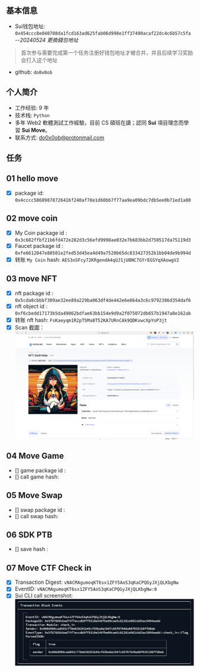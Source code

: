 ## 基本信息
- Sui钱包地址: `0x454ccc8e040708da1fcd163ad625fab06d998e1ff37490acaf22dc4c6b57c5fa` --*20240524 更換錢包地址*
> 首次参与需要完成第一个任务注册好钱包地址才被合并，并且后续学习奖励会打入这个地址
- github: `do0x0ob`

## 个人简介
- 工作经验: 9 年
- 技术栈: `Python`
- 多年 Web2 軟體測試工作經驗，目前 CS 碩班在讀；認同 **Sui** 項目理念而學習 **Sui Move**。
- 联系方式: do0x0ob@protonmail.com

## 任务

##   01 hello move  
- [X] package id: `0x4cccc58689878726416f240af78e1d60bb7f77aa9ea09bdc7db5ee0b71ed1a80`

##   02 move coin
- [X] My Coin package id : `0x3c682ffbf21b6fd472e282d3c56efd9998ae032e7b683bb2d750517da75119d3`
- [X] Faucet package id : `0xfe6612047e80501e2fed53d45ea4d49a7520b65dc833427352b1bb04de9b994d`
- [X] 转账 `My Coin` hash: `AES3oSFcy72KRgendA4qUJ1jUBNC7GYrEGSYqXAowgV2`

##   03 move NFT
- [X] nft package id : `0x5cda0cbbbf309ae32ee89a229ba063df4de442e6e864a3c6c9792386d354daf6`
- [X] nft object id : `0xf6cbedd17173b5da49062bdfae63bb154e9d9a2f075072db657b1947a8e162ab`
- [X] 转账 nft  hash: `FsKaeyqm1R2pT5Ma8T52KA7URnCAk9QDKvwcXpYoP3jt`
- [X] Scan 截圖： ![Scan ScreenShot](/mover/do0x0ob/notes/task3_scan.png)

##   04 Move Game
- [] game package id :
- [] call game hash:

##   05 Move Swap
- [] swap package id :
- [] call swap hash:

##   06 SDK PTB
- [] save hash :

##   07 Move CTF Check in
- [X] Transaction Digest: `vNACMAgumoqKT6sx1ZFY5AoS3qKaCPQGyJXjQLKbgNw`
- [X] EventID: `vNACMAgumoqKT6sx1ZFY5AoS3qKaCPQGyJXjQLKbgNw:0`
- [X] Sui CLI call screenshot: ![SUI CLI screenshot](/mover/do0x0ob/notes/task_7.png)
